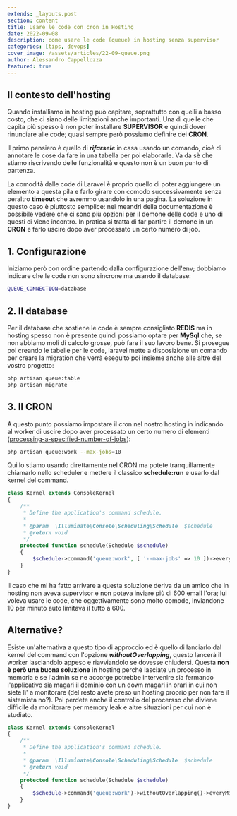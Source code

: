 ```yaml
---
extends: _layouts.post
section: content
title: Usare le code con cron in Hosting
date: 2022-09-08
description: come usare le code (queue) in hosting senza supervisor
categories: [tips, devops]
cover_image: /assets/articles/22-09-queue.png
author: Alessandro Cappellozza
featured: true
---
```



## Il contesto dell'hosting
Quando installiamo in hosting può capitare, soprattutto con quelli a basso costo, che ci siano delle limitazioni anche importanti. Una di quelle che capita più spesso è non poter installare **SUPERVISOR** e quindi dover rinunciare alle code; quasi sempre però possiamo definire dei **CRON**. 
<!-- more -->
Il primo pensiero è quello di ***rifarsele*** in casa usando un comando, cioè di annotare le cose da fare in una tabella per poi elaborarle. Va da sè che stiamo riscrivendo delle funzionalità e questo non è un buon punto di partenza.

La comodità dalle code di Laravel è proprio quello di poter aggiungere un elemento a questa pila e farlo girare con comodo successivamente senza peraltro **timeout** che avremmo usandolo in una pagina. La soluzione in questo caso è piuttosto semplice: nei meandri della documentazione è possibile vedere che ci sono più opzioni per il demone delle code e uno di questi ci viene incontro. In pratica si tratta di far partire il demone in un **CRON** e farlo uscire dopo aver processato un certo numero di job.

## 1. Configurazione
Iniziamo però con ordine partendo dalla configurazione dell'env; dobbiamo indicare che le code non sono sincrone ma usando il database:

```bash
QUEUE_CONNECTION=database
```

## 2. Il database
Per il database che sostiene le code è sempre consigliato **REDIS** ma in hosting spesso non è presente quindi possiamo optare per **MySql** che, se non abbiamo moli di calcolo grosse, può fare il suo lavoro bene. Si prosegue poi creando le tabelle per le code, laravel mette a disposizione un comando per creare la migration che verrà eseguito poi insieme anche alle altre del vostro progetto:

```bash
php artisan queue:table
php artisan migrate
```

## 3. Il CRON
A questo punto possiamo impostare il cron nel nostro hosting in indicando al worker di uscire dopo aver processato un certo numero di elementi ([processing-a-specified-number-of-jobs](https://laravel.com/docs/9.x/queues#processing-a-specified-number-of-jobs)):

```bash
php artisan queue:work --max-jobs=10
```

Qui lo stiamo usando direttamente nel CRON ma potete tranquillamente chiamarlo nello scheduler e mettere il classico **schedule:run** e usarlo dal kernel del command.
```php
class Kernel extends ConsoleKernel
{
    /**
     * Define the application's command schedule.
     *
     * @param  \Illuminate\Console\Scheduling\Schedule  $schedule
     * @return void
     */
    protected function schedule(Schedule $schedule)
    {
        $schedule->command('queue:work', [ '--max-jobs' => 10 ])->everyMinute();
    }
}        
```
Il caso che mi ha fatto arrivare a questa soluzione deriva da un amico che in hosting non aveva supervisor e non poteva inviare più di 600 email l'ora; lui voleva usare le code, che oggettivamente sono molto comode, inviandone 10 per minuto auto limitava il tutto a 600.

## Alternative?
Esiste un'alternativa a questo tipo di approccio ed è quello di lanciarlo dal kernel del command con l'opzione ***withoutOverlapping***, questo lancerà il worker lasciandolo appeso e riavviandolo se dovesse chiudersi. Questa **non è però una buona soluzione** in hosting perchè lasciate un processo in memoria e se l'admin se ne accorge potrebbe intervenire sia fermando l'applicativo sia magari il dominio con un down magari in orari in cui non siete li' a monitorare (del resto avete preso un hosting proprio per non fare il sistemista no?). Poi perdete anche il controllo del procersso che diviene difficile da monitorare per memory leak e altre situazioni per cui non è studiato.


```php
class Kernel extends ConsoleKernel
{
    /**
     * Define the application's command schedule.
     *
     * @param  \Illuminate\Console\Scheduling\Schedule  $schedule
     * @return void
     */
    protected function schedule(Schedule $schedule)
    {
        $schedule->command('queue:work')->withoutOverlapping()->everyMinute();
    }
}        
```